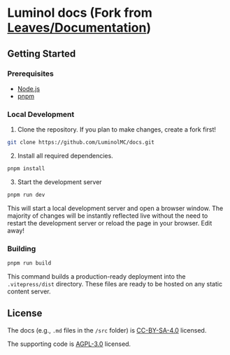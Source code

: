 # Luminol docs **(Fork from [Leaves/Documentation](https://github.com/LeavesMC/Documentation))**

## Getting Started

### Prerequisites

- [Node.js](https://nodejs.org)
- [pnpm](https://pnpm.io/installation)

### Local Development

1. Clone the repository. If you plan to make changes, create a fork first!

```bash
git clone https://github.com/LuminolMC/docs.git
```

2. Install all required dependencies.

```bash
pnpm install
```

3. Start the development server

```bash
pnpm run dev
```

This will start a local development server and open a browser window. The majority of changes will be instantly reflected live without the need to restart the development server or reload the page in your browser. Edit away!

### Building

```bash
pnpm run build
```

This command builds a production-ready deployment into the `.vitepress/dist` directory. These files are ready to be hosted on any static content server.

## License

The docs (e.g., `.md` files in the `/src` folder) is [CC-BY-SA-4.0](https://github.com/LuminolMC/docs/blob/main/LICENSE-DOCS) licensed.

The supporting code is
[AGPL-3.0](https://github.com/LuminolMC/docs/blob/main/LICENSE) licensed.

